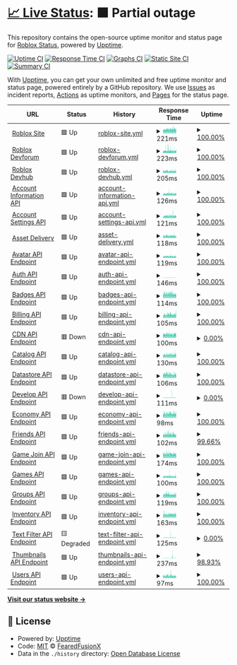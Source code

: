 # [📈 Live Status](https://fearedfusionx.github.io/Ro-Status/): <!--live status--> **🟧 Partial outage**

This repository contains the open-source uptime monitor and status page for [Roblox Status](https://fearedfusionx.github.io/Ro-Status/), powered by [Upptime](https://github.com/upptime/upptime).

[![Uptime CI](https://github.com/FearedFusionX/Ro-Status/workflows/Uptime%20CI/badge.svg)](https://github.com/FearedFusionX/Ro-Status/actions?query=workflow%3A%22Uptime+CI%22)
[![Response Time CI](https://github.com/FearedFusionX/Ro-Status/workflows/Response%20Time%20CI/badge.svg)](https://github.com/FearedFusionX/Ro-Status/actions?query=workflow%3A%22Response+Time+CI%22)
[![Graphs CI](https://github.com/FearedFusionX/Ro-Status/workflows/Graphs%20CI/badge.svg)](https://github.com/FearedFusionX/Ro-Status/actions?query=workflow%3A%22Graphs+CI%22)
[![Static Site CI](https://github.com/FearedFusionX/Ro-Status/workflows/Static%20Site%20CI/badge.svg)](https://github.com/FearedFusionX/Ro-Status/actions?query=workflow%3A%22Static+Site+CI%22)
[![Summary CI](https://github.com/FearedFusionX/Ro-Status/workflows/Summary%20CI/badge.svg)](https://github.com/FearedFusionX/Ro-Status/actions?query=workflow%3A%22Summary+CI%22)

With [Upptime](https://upptime.js.org), you can get your own unlimited and free uptime monitor and status page, powered entirely by a GitHub repository. We use [Issues](https://github.com/FearedFusionX/Ro-Status/issues) as incident reports, [Actions](https://github.com/FearedFusionX/Ro-Status/actions) as uptime monitors, and [Pages](https://rostatus.js.org) for the status page.

<!--start: status pages-->
<!-- This summary is generated by Upptime (https://github.com/upptime/upptime) -->
<!-- Do not edit this manually, your changes will be overwritten -->
<!-- prettier-ignore -->
| URL | Status | History | Response Time | Uptime |
| --- | ------ | ------- | ------------- | ------ |
| <img alt="" src="https://favicons.githubusercontent.com/www.roblox.com" height="13"> [Roblox Site](https://www.roblox.com) | 🟩 Up | [roblox-site.yml](https://github.com/FearedFusionX/Ro-Status/commits/HEAD/history/roblox-site.yml) | <details><summary><img alt="Response time graph" src="./graphs/roblox-site/response-time-week.png" height="20"> 221ms</summary><br><a href="https://FearedFusionX.github.io/Ro-Status/history/roblox-site"><img alt="Response time 221" src="https://img.shields.io/endpoint?url=https%3A%2F%2Fraw.githubusercontent.com%2FFearedFusionX%2FRo-Status%2FHEAD%2Fapi%2Froblox-site%2Fresponse-time.json"></a><br><a href="https://FearedFusionX.github.io/Ro-Status/history/roblox-site"><img alt="24-hour response time 239" src="https://img.shields.io/endpoint?url=https%3A%2F%2Fraw.githubusercontent.com%2FFearedFusionX%2FRo-Status%2FHEAD%2Fapi%2Froblox-site%2Fresponse-time-day.json"></a><br><a href="https://FearedFusionX.github.io/Ro-Status/history/roblox-site"><img alt="7-day response time 221" src="https://img.shields.io/endpoint?url=https%3A%2F%2Fraw.githubusercontent.com%2FFearedFusionX%2FRo-Status%2FHEAD%2Fapi%2Froblox-site%2Fresponse-time-week.json"></a><br><a href="https://FearedFusionX.github.io/Ro-Status/history/roblox-site"><img alt="30-day response time 221" src="https://img.shields.io/endpoint?url=https%3A%2F%2Fraw.githubusercontent.com%2FFearedFusionX%2FRo-Status%2FHEAD%2Fapi%2Froblox-site%2Fresponse-time-month.json"></a><br><a href="https://FearedFusionX.github.io/Ro-Status/history/roblox-site"><img alt="1-year response time 221" src="https://img.shields.io/endpoint?url=https%3A%2F%2Fraw.githubusercontent.com%2FFearedFusionX%2FRo-Status%2FHEAD%2Fapi%2Froblox-site%2Fresponse-time-year.json"></a></details> | <details><summary><a href="https://FearedFusionX.github.io/Ro-Status/history/roblox-site">100.00%</a></summary><a href="https://FearedFusionX.github.io/Ro-Status/history/roblox-site"><img alt="All-time uptime 100.00%" src="https://img.shields.io/endpoint?url=https%3A%2F%2Fraw.githubusercontent.com%2FFearedFusionX%2FRo-Status%2FHEAD%2Fapi%2Froblox-site%2Fuptime.json"></a><br><a href="https://FearedFusionX.github.io/Ro-Status/history/roblox-site"><img alt="24-hour uptime 100.00%" src="https://img.shields.io/endpoint?url=https%3A%2F%2Fraw.githubusercontent.com%2FFearedFusionX%2FRo-Status%2FHEAD%2Fapi%2Froblox-site%2Fuptime-day.json"></a><br><a href="https://FearedFusionX.github.io/Ro-Status/history/roblox-site"><img alt="7-day uptime 100.00%" src="https://img.shields.io/endpoint?url=https%3A%2F%2Fraw.githubusercontent.com%2FFearedFusionX%2FRo-Status%2FHEAD%2Fapi%2Froblox-site%2Fuptime-week.json"></a><br><a href="https://FearedFusionX.github.io/Ro-Status/history/roblox-site"><img alt="30-day uptime 100.00%" src="https://img.shields.io/endpoint?url=https%3A%2F%2Fraw.githubusercontent.com%2FFearedFusionX%2FRo-Status%2FHEAD%2Fapi%2Froblox-site%2Fuptime-month.json"></a><br><a href="https://FearedFusionX.github.io/Ro-Status/history/roblox-site"><img alt="1-year uptime 100.00%" src="https://img.shields.io/endpoint?url=https%3A%2F%2Fraw.githubusercontent.com%2FFearedFusionX%2FRo-Status%2FHEAD%2Fapi%2Froblox-site%2Fuptime-year.json"></a></details>
| <img alt="" src="https://favicons.githubusercontent.com/devforum.roblox.com" height="13"> [Roblox Devforum](https://devforum.roblox.com) | 🟩 Up | [roblox-devforum.yml](https://github.com/FearedFusionX/Ro-Status/commits/HEAD/history/roblox-devforum.yml) | <details><summary><img alt="Response time graph" src="./graphs/roblox-devforum/response-time-week.png" height="20"> 223ms</summary><br><a href="https://FearedFusionX.github.io/Ro-Status/history/roblox-devforum"><img alt="Response time 223" src="https://img.shields.io/endpoint?url=https%3A%2F%2Fraw.githubusercontent.com%2FFearedFusionX%2FRo-Status%2FHEAD%2Fapi%2Froblox-devforum%2Fresponse-time.json"></a><br><a href="https://FearedFusionX.github.io/Ro-Status/history/roblox-devforum"><img alt="24-hour response time 237" src="https://img.shields.io/endpoint?url=https%3A%2F%2Fraw.githubusercontent.com%2FFearedFusionX%2FRo-Status%2FHEAD%2Fapi%2Froblox-devforum%2Fresponse-time-day.json"></a><br><a href="https://FearedFusionX.github.io/Ro-Status/history/roblox-devforum"><img alt="7-day response time 223" src="https://img.shields.io/endpoint?url=https%3A%2F%2Fraw.githubusercontent.com%2FFearedFusionX%2FRo-Status%2FHEAD%2Fapi%2Froblox-devforum%2Fresponse-time-week.json"></a><br><a href="https://FearedFusionX.github.io/Ro-Status/history/roblox-devforum"><img alt="30-day response time 223" src="https://img.shields.io/endpoint?url=https%3A%2F%2Fraw.githubusercontent.com%2FFearedFusionX%2FRo-Status%2FHEAD%2Fapi%2Froblox-devforum%2Fresponse-time-month.json"></a><br><a href="https://FearedFusionX.github.io/Ro-Status/history/roblox-devforum"><img alt="1-year response time 223" src="https://img.shields.io/endpoint?url=https%3A%2F%2Fraw.githubusercontent.com%2FFearedFusionX%2FRo-Status%2FHEAD%2Fapi%2Froblox-devforum%2Fresponse-time-year.json"></a></details> | <details><summary><a href="https://FearedFusionX.github.io/Ro-Status/history/roblox-devforum">100.00%</a></summary><a href="https://FearedFusionX.github.io/Ro-Status/history/roblox-devforum"><img alt="All-time uptime 100.00%" src="https://img.shields.io/endpoint?url=https%3A%2F%2Fraw.githubusercontent.com%2FFearedFusionX%2FRo-Status%2FHEAD%2Fapi%2Froblox-devforum%2Fuptime.json"></a><br><a href="https://FearedFusionX.github.io/Ro-Status/history/roblox-devforum"><img alt="24-hour uptime 100.00%" src="https://img.shields.io/endpoint?url=https%3A%2F%2Fraw.githubusercontent.com%2FFearedFusionX%2FRo-Status%2FHEAD%2Fapi%2Froblox-devforum%2Fuptime-day.json"></a><br><a href="https://FearedFusionX.github.io/Ro-Status/history/roblox-devforum"><img alt="7-day uptime 100.00%" src="https://img.shields.io/endpoint?url=https%3A%2F%2Fraw.githubusercontent.com%2FFearedFusionX%2FRo-Status%2FHEAD%2Fapi%2Froblox-devforum%2Fuptime-week.json"></a><br><a href="https://FearedFusionX.github.io/Ro-Status/history/roblox-devforum"><img alt="30-day uptime 100.00%" src="https://img.shields.io/endpoint?url=https%3A%2F%2Fraw.githubusercontent.com%2FFearedFusionX%2FRo-Status%2FHEAD%2Fapi%2Froblox-devforum%2Fuptime-month.json"></a><br><a href="https://FearedFusionX.github.io/Ro-Status/history/roblox-devforum"><img alt="1-year uptime 100.00%" src="https://img.shields.io/endpoint?url=https%3A%2F%2Fraw.githubusercontent.com%2FFearedFusionX%2FRo-Status%2FHEAD%2Fapi%2Froblox-devforum%2Fuptime-year.json"></a></details>
| <img alt="" src="https://favicons.githubusercontent.com/developer.roblox.com" height="13"> [Roblox Devhub](https://developer.roblox.com) | 🟩 Up | [roblox-devhub.yml](https://github.com/FearedFusionX/Ro-Status/commits/HEAD/history/roblox-devhub.yml) | <details><summary><img alt="Response time graph" src="./graphs/roblox-devhub/response-time-week.png" height="20"> 205ms</summary><br><a href="https://FearedFusionX.github.io/Ro-Status/history/roblox-devhub"><img alt="Response time 205" src="https://img.shields.io/endpoint?url=https%3A%2F%2Fraw.githubusercontent.com%2FFearedFusionX%2FRo-Status%2FHEAD%2Fapi%2Froblox-devhub%2Fresponse-time.json"></a><br><a href="https://FearedFusionX.github.io/Ro-Status/history/roblox-devhub"><img alt="24-hour response time 220" src="https://img.shields.io/endpoint?url=https%3A%2F%2Fraw.githubusercontent.com%2FFearedFusionX%2FRo-Status%2FHEAD%2Fapi%2Froblox-devhub%2Fresponse-time-day.json"></a><br><a href="https://FearedFusionX.github.io/Ro-Status/history/roblox-devhub"><img alt="7-day response time 205" src="https://img.shields.io/endpoint?url=https%3A%2F%2Fraw.githubusercontent.com%2FFearedFusionX%2FRo-Status%2FHEAD%2Fapi%2Froblox-devhub%2Fresponse-time-week.json"></a><br><a href="https://FearedFusionX.github.io/Ro-Status/history/roblox-devhub"><img alt="30-day response time 205" src="https://img.shields.io/endpoint?url=https%3A%2F%2Fraw.githubusercontent.com%2FFearedFusionX%2FRo-Status%2FHEAD%2Fapi%2Froblox-devhub%2Fresponse-time-month.json"></a><br><a href="https://FearedFusionX.github.io/Ro-Status/history/roblox-devhub"><img alt="1-year response time 205" src="https://img.shields.io/endpoint?url=https%3A%2F%2Fraw.githubusercontent.com%2FFearedFusionX%2FRo-Status%2FHEAD%2Fapi%2Froblox-devhub%2Fresponse-time-year.json"></a></details> | <details><summary><a href="https://FearedFusionX.github.io/Ro-Status/history/roblox-devhub">100.00%</a></summary><a href="https://FearedFusionX.github.io/Ro-Status/history/roblox-devhub"><img alt="All-time uptime 100.00%" src="https://img.shields.io/endpoint?url=https%3A%2F%2Fraw.githubusercontent.com%2FFearedFusionX%2FRo-Status%2FHEAD%2Fapi%2Froblox-devhub%2Fuptime.json"></a><br><a href="https://FearedFusionX.github.io/Ro-Status/history/roblox-devhub"><img alt="24-hour uptime 100.00%" src="https://img.shields.io/endpoint?url=https%3A%2F%2Fraw.githubusercontent.com%2FFearedFusionX%2FRo-Status%2FHEAD%2Fapi%2Froblox-devhub%2Fuptime-day.json"></a><br><a href="https://FearedFusionX.github.io/Ro-Status/history/roblox-devhub"><img alt="7-day uptime 100.00%" src="https://img.shields.io/endpoint?url=https%3A%2F%2Fraw.githubusercontent.com%2FFearedFusionX%2FRo-Status%2FHEAD%2Fapi%2Froblox-devhub%2Fuptime-week.json"></a><br><a href="https://FearedFusionX.github.io/Ro-Status/history/roblox-devhub"><img alt="30-day uptime 100.00%" src="https://img.shields.io/endpoint?url=https%3A%2F%2Fraw.githubusercontent.com%2FFearedFusionX%2FRo-Status%2FHEAD%2Fapi%2Froblox-devhub%2Fuptime-month.json"></a><br><a href="https://FearedFusionX.github.io/Ro-Status/history/roblox-devhub"><img alt="1-year uptime 100.00%" src="https://img.shields.io/endpoint?url=https%3A%2F%2Fraw.githubusercontent.com%2FFearedFusionX%2FRo-Status%2FHEAD%2Fapi%2Froblox-devhub%2Fuptime-year.json"></a></details>
| <img alt="" src="https://favicons.githubusercontent.com/accountinformation.roblox.com" height="13"> [Account Information API](https://accountinformation.roblox.com) | 🟩 Up | [account-information-api.yml](https://github.com/FearedFusionX/Ro-Status/commits/HEAD/history/account-information-api.yml) | <details><summary><img alt="Response time graph" src="./graphs/account-information-api/response-time-week.png" height="20"> 126ms</summary><br><a href="https://FearedFusionX.github.io/Ro-Status/history/account-information-api"><img alt="Response time 126" src="https://img.shields.io/endpoint?url=https%3A%2F%2Fraw.githubusercontent.com%2FFearedFusionX%2FRo-Status%2FHEAD%2Fapi%2Faccount-information-api%2Fresponse-time.json"></a><br><a href="https://FearedFusionX.github.io/Ro-Status/history/account-information-api"><img alt="24-hour response time 140" src="https://img.shields.io/endpoint?url=https%3A%2F%2Fraw.githubusercontent.com%2FFearedFusionX%2FRo-Status%2FHEAD%2Fapi%2Faccount-information-api%2Fresponse-time-day.json"></a><br><a href="https://FearedFusionX.github.io/Ro-Status/history/account-information-api"><img alt="7-day response time 126" src="https://img.shields.io/endpoint?url=https%3A%2F%2Fraw.githubusercontent.com%2FFearedFusionX%2FRo-Status%2FHEAD%2Fapi%2Faccount-information-api%2Fresponse-time-week.json"></a><br><a href="https://FearedFusionX.github.io/Ro-Status/history/account-information-api"><img alt="30-day response time 126" src="https://img.shields.io/endpoint?url=https%3A%2F%2Fraw.githubusercontent.com%2FFearedFusionX%2FRo-Status%2FHEAD%2Fapi%2Faccount-information-api%2Fresponse-time-month.json"></a><br><a href="https://FearedFusionX.github.io/Ro-Status/history/account-information-api"><img alt="1-year response time 126" src="https://img.shields.io/endpoint?url=https%3A%2F%2Fraw.githubusercontent.com%2FFearedFusionX%2FRo-Status%2FHEAD%2Fapi%2Faccount-information-api%2Fresponse-time-year.json"></a></details> | <details><summary><a href="https://FearedFusionX.github.io/Ro-Status/history/account-information-api">100.00%</a></summary><a href="https://FearedFusionX.github.io/Ro-Status/history/account-information-api"><img alt="All-time uptime 100.00%" src="https://img.shields.io/endpoint?url=https%3A%2F%2Fraw.githubusercontent.com%2FFearedFusionX%2FRo-Status%2FHEAD%2Fapi%2Faccount-information-api%2Fuptime.json"></a><br><a href="https://FearedFusionX.github.io/Ro-Status/history/account-information-api"><img alt="24-hour uptime 100.00%" src="https://img.shields.io/endpoint?url=https%3A%2F%2Fraw.githubusercontent.com%2FFearedFusionX%2FRo-Status%2FHEAD%2Fapi%2Faccount-information-api%2Fuptime-day.json"></a><br><a href="https://FearedFusionX.github.io/Ro-Status/history/account-information-api"><img alt="7-day uptime 100.00%" src="https://img.shields.io/endpoint?url=https%3A%2F%2Fraw.githubusercontent.com%2FFearedFusionX%2FRo-Status%2FHEAD%2Fapi%2Faccount-information-api%2Fuptime-week.json"></a><br><a href="https://FearedFusionX.github.io/Ro-Status/history/account-information-api"><img alt="30-day uptime 100.00%" src="https://img.shields.io/endpoint?url=https%3A%2F%2Fraw.githubusercontent.com%2FFearedFusionX%2FRo-Status%2FHEAD%2Fapi%2Faccount-information-api%2Fuptime-month.json"></a><br><a href="https://FearedFusionX.github.io/Ro-Status/history/account-information-api"><img alt="1-year uptime 100.00%" src="https://img.shields.io/endpoint?url=https%3A%2F%2Fraw.githubusercontent.com%2FFearedFusionX%2FRo-Status%2FHEAD%2Fapi%2Faccount-information-api%2Fuptime-year.json"></a></details>
| <img alt="" src="https://favicons.githubusercontent.com/accountsettings.roblox.com" height="13"> [Account Settings API](https://accountsettings.roblox.com) | 🟩 Up | [account-settings-api.yml](https://github.com/FearedFusionX/Ro-Status/commits/HEAD/history/account-settings-api.yml) | <details><summary><img alt="Response time graph" src="./graphs/account-settings-api/response-time-week.png" height="20"> 121ms</summary><br><a href="https://FearedFusionX.github.io/Ro-Status/history/account-settings-api"><img alt="Response time 121" src="https://img.shields.io/endpoint?url=https%3A%2F%2Fraw.githubusercontent.com%2FFearedFusionX%2FRo-Status%2FHEAD%2Fapi%2Faccount-settings-api%2Fresponse-time.json"></a><br><a href="https://FearedFusionX.github.io/Ro-Status/history/account-settings-api"><img alt="24-hour response time 115" src="https://img.shields.io/endpoint?url=https%3A%2F%2Fraw.githubusercontent.com%2FFearedFusionX%2FRo-Status%2FHEAD%2Fapi%2Faccount-settings-api%2Fresponse-time-day.json"></a><br><a href="https://FearedFusionX.github.io/Ro-Status/history/account-settings-api"><img alt="7-day response time 121" src="https://img.shields.io/endpoint?url=https%3A%2F%2Fraw.githubusercontent.com%2FFearedFusionX%2FRo-Status%2FHEAD%2Fapi%2Faccount-settings-api%2Fresponse-time-week.json"></a><br><a href="https://FearedFusionX.github.io/Ro-Status/history/account-settings-api"><img alt="30-day response time 121" src="https://img.shields.io/endpoint?url=https%3A%2F%2Fraw.githubusercontent.com%2FFearedFusionX%2FRo-Status%2FHEAD%2Fapi%2Faccount-settings-api%2Fresponse-time-month.json"></a><br><a href="https://FearedFusionX.github.io/Ro-Status/history/account-settings-api"><img alt="1-year response time 121" src="https://img.shields.io/endpoint?url=https%3A%2F%2Fraw.githubusercontent.com%2FFearedFusionX%2FRo-Status%2FHEAD%2Fapi%2Faccount-settings-api%2Fresponse-time-year.json"></a></details> | <details><summary><a href="https://FearedFusionX.github.io/Ro-Status/history/account-settings-api">100.00%</a></summary><a href="https://FearedFusionX.github.io/Ro-Status/history/account-settings-api"><img alt="All-time uptime 100.00%" src="https://img.shields.io/endpoint?url=https%3A%2F%2Fraw.githubusercontent.com%2FFearedFusionX%2FRo-Status%2FHEAD%2Fapi%2Faccount-settings-api%2Fuptime.json"></a><br><a href="https://FearedFusionX.github.io/Ro-Status/history/account-settings-api"><img alt="24-hour uptime 100.00%" src="https://img.shields.io/endpoint?url=https%3A%2F%2Fraw.githubusercontent.com%2FFearedFusionX%2FRo-Status%2FHEAD%2Fapi%2Faccount-settings-api%2Fuptime-day.json"></a><br><a href="https://FearedFusionX.github.io/Ro-Status/history/account-settings-api"><img alt="7-day uptime 100.00%" src="https://img.shields.io/endpoint?url=https%3A%2F%2Fraw.githubusercontent.com%2FFearedFusionX%2FRo-Status%2FHEAD%2Fapi%2Faccount-settings-api%2Fuptime-week.json"></a><br><a href="https://FearedFusionX.github.io/Ro-Status/history/account-settings-api"><img alt="30-day uptime 100.00%" src="https://img.shields.io/endpoint?url=https%3A%2F%2Fraw.githubusercontent.com%2FFearedFusionX%2FRo-Status%2FHEAD%2Fapi%2Faccount-settings-api%2Fuptime-month.json"></a><br><a href="https://FearedFusionX.github.io/Ro-Status/history/account-settings-api"><img alt="1-year uptime 100.00%" src="https://img.shields.io/endpoint?url=https%3A%2F%2Fraw.githubusercontent.com%2FFearedFusionX%2FRo-Status%2FHEAD%2Fapi%2Faccount-settings-api%2Fuptime-year.json"></a></details>
| <img alt="" src="https://favicons.githubusercontent.com/assetdelivery.roblox.com" height="13"> [Asset Delivery](https://assetdelivery.roblox.com) | 🟩 Up | [asset-delivery.yml](https://github.com/FearedFusionX/Ro-Status/commits/HEAD/history/asset-delivery.yml) | <details><summary><img alt="Response time graph" src="./graphs/asset-delivery/response-time-week.png" height="20"> 118ms</summary><br><a href="https://FearedFusionX.github.io/Ro-Status/history/asset-delivery"><img alt="Response time 118" src="https://img.shields.io/endpoint?url=https%3A%2F%2Fraw.githubusercontent.com%2FFearedFusionX%2FRo-Status%2FHEAD%2Fapi%2Fasset-delivery%2Fresponse-time.json"></a><br><a href="https://FearedFusionX.github.io/Ro-Status/history/asset-delivery"><img alt="24-hour response time 119" src="https://img.shields.io/endpoint?url=https%3A%2F%2Fraw.githubusercontent.com%2FFearedFusionX%2FRo-Status%2FHEAD%2Fapi%2Fasset-delivery%2Fresponse-time-day.json"></a><br><a href="https://FearedFusionX.github.io/Ro-Status/history/asset-delivery"><img alt="7-day response time 118" src="https://img.shields.io/endpoint?url=https%3A%2F%2Fraw.githubusercontent.com%2FFearedFusionX%2FRo-Status%2FHEAD%2Fapi%2Fasset-delivery%2Fresponse-time-week.json"></a><br><a href="https://FearedFusionX.github.io/Ro-Status/history/asset-delivery"><img alt="30-day response time 118" src="https://img.shields.io/endpoint?url=https%3A%2F%2Fraw.githubusercontent.com%2FFearedFusionX%2FRo-Status%2FHEAD%2Fapi%2Fasset-delivery%2Fresponse-time-month.json"></a><br><a href="https://FearedFusionX.github.io/Ro-Status/history/asset-delivery"><img alt="1-year response time 118" src="https://img.shields.io/endpoint?url=https%3A%2F%2Fraw.githubusercontent.com%2FFearedFusionX%2FRo-Status%2FHEAD%2Fapi%2Fasset-delivery%2Fresponse-time-year.json"></a></details> | <details><summary><a href="https://FearedFusionX.github.io/Ro-Status/history/asset-delivery">100.00%</a></summary><a href="https://FearedFusionX.github.io/Ro-Status/history/asset-delivery"><img alt="All-time uptime 100.00%" src="https://img.shields.io/endpoint?url=https%3A%2F%2Fraw.githubusercontent.com%2FFearedFusionX%2FRo-Status%2FHEAD%2Fapi%2Fasset-delivery%2Fuptime.json"></a><br><a href="https://FearedFusionX.github.io/Ro-Status/history/asset-delivery"><img alt="24-hour uptime 100.00%" src="https://img.shields.io/endpoint?url=https%3A%2F%2Fraw.githubusercontent.com%2FFearedFusionX%2FRo-Status%2FHEAD%2Fapi%2Fasset-delivery%2Fuptime-day.json"></a><br><a href="https://FearedFusionX.github.io/Ro-Status/history/asset-delivery"><img alt="7-day uptime 100.00%" src="https://img.shields.io/endpoint?url=https%3A%2F%2Fraw.githubusercontent.com%2FFearedFusionX%2FRo-Status%2FHEAD%2Fapi%2Fasset-delivery%2Fuptime-week.json"></a><br><a href="https://FearedFusionX.github.io/Ro-Status/history/asset-delivery"><img alt="30-day uptime 100.00%" src="https://img.shields.io/endpoint?url=https%3A%2F%2Fraw.githubusercontent.com%2FFearedFusionX%2FRo-Status%2FHEAD%2Fapi%2Fasset-delivery%2Fuptime-month.json"></a><br><a href="https://FearedFusionX.github.io/Ro-Status/history/asset-delivery"><img alt="1-year uptime 100.00%" src="https://img.shields.io/endpoint?url=https%3A%2F%2Fraw.githubusercontent.com%2FFearedFusionX%2FRo-Status%2FHEAD%2Fapi%2Fasset-delivery%2Fuptime-year.json"></a></details>
| <img alt="" src="https://favicons.githubusercontent.com/avatar.roblox.com" height="13"> [Avatar API Endpoint](https://avatar.roblox.com/v1/avatar-rules) | 🟩 Up | [avatar-api-endpoint.yml](https://github.com/FearedFusionX/Ro-Status/commits/HEAD/history/avatar-api-endpoint.yml) | <details><summary><img alt="Response time graph" src="./graphs/avatar-api-endpoint/response-time-week.png" height="20"> 119ms</summary><br><a href="https://FearedFusionX.github.io/Ro-Status/history/avatar-api-endpoint"><img alt="Response time 119" src="https://img.shields.io/endpoint?url=https%3A%2F%2Fraw.githubusercontent.com%2FFearedFusionX%2FRo-Status%2FHEAD%2Fapi%2Favatar-api-endpoint%2Fresponse-time.json"></a><br><a href="https://FearedFusionX.github.io/Ro-Status/history/avatar-api-endpoint"><img alt="24-hour response time 113" src="https://img.shields.io/endpoint?url=https%3A%2F%2Fraw.githubusercontent.com%2FFearedFusionX%2FRo-Status%2FHEAD%2Fapi%2Favatar-api-endpoint%2Fresponse-time-day.json"></a><br><a href="https://FearedFusionX.github.io/Ro-Status/history/avatar-api-endpoint"><img alt="7-day response time 119" src="https://img.shields.io/endpoint?url=https%3A%2F%2Fraw.githubusercontent.com%2FFearedFusionX%2FRo-Status%2FHEAD%2Fapi%2Favatar-api-endpoint%2Fresponse-time-week.json"></a><br><a href="https://FearedFusionX.github.io/Ro-Status/history/avatar-api-endpoint"><img alt="30-day response time 119" src="https://img.shields.io/endpoint?url=https%3A%2F%2Fraw.githubusercontent.com%2FFearedFusionX%2FRo-Status%2FHEAD%2Fapi%2Favatar-api-endpoint%2Fresponse-time-month.json"></a><br><a href="https://FearedFusionX.github.io/Ro-Status/history/avatar-api-endpoint"><img alt="1-year response time 119" src="https://img.shields.io/endpoint?url=https%3A%2F%2Fraw.githubusercontent.com%2FFearedFusionX%2FRo-Status%2FHEAD%2Fapi%2Favatar-api-endpoint%2Fresponse-time-year.json"></a></details> | <details><summary><a href="https://FearedFusionX.github.io/Ro-Status/history/avatar-api-endpoint">100.00%</a></summary><a href="https://FearedFusionX.github.io/Ro-Status/history/avatar-api-endpoint"><img alt="All-time uptime 100.00%" src="https://img.shields.io/endpoint?url=https%3A%2F%2Fraw.githubusercontent.com%2FFearedFusionX%2FRo-Status%2FHEAD%2Fapi%2Favatar-api-endpoint%2Fuptime.json"></a><br><a href="https://FearedFusionX.github.io/Ro-Status/history/avatar-api-endpoint"><img alt="24-hour uptime 100.00%" src="https://img.shields.io/endpoint?url=https%3A%2F%2Fraw.githubusercontent.com%2FFearedFusionX%2FRo-Status%2FHEAD%2Fapi%2Favatar-api-endpoint%2Fuptime-day.json"></a><br><a href="https://FearedFusionX.github.io/Ro-Status/history/avatar-api-endpoint"><img alt="7-day uptime 100.00%" src="https://img.shields.io/endpoint?url=https%3A%2F%2Fraw.githubusercontent.com%2FFearedFusionX%2FRo-Status%2FHEAD%2Fapi%2Favatar-api-endpoint%2Fuptime-week.json"></a><br><a href="https://FearedFusionX.github.io/Ro-Status/history/avatar-api-endpoint"><img alt="30-day uptime 100.00%" src="https://img.shields.io/endpoint?url=https%3A%2F%2Fraw.githubusercontent.com%2FFearedFusionX%2FRo-Status%2FHEAD%2Fapi%2Favatar-api-endpoint%2Fuptime-month.json"></a><br><a href="https://FearedFusionX.github.io/Ro-Status/history/avatar-api-endpoint"><img alt="1-year uptime 100.00%" src="https://img.shields.io/endpoint?url=https%3A%2F%2Fraw.githubusercontent.com%2FFearedFusionX%2FRo-Status%2FHEAD%2Fapi%2Favatar-api-endpoint%2Fuptime-year.json"></a></details>
| <img alt="" src="https://favicons.githubusercontent.com/auth.roblox.com" height="13"> [Auth API Endpoint](https://auth.roblox.com) | 🟩 Up | [auth-api-endpoint.yml](https://github.com/FearedFusionX/Ro-Status/commits/HEAD/history/auth-api-endpoint.yml) | <details><summary><img alt="Response time graph" src="./graphs/auth-api-endpoint/response-time-week.png" height="20"> 146ms</summary><br><a href="https://FearedFusionX.github.io/Ro-Status/history/auth-api-endpoint"><img alt="Response time 146" src="https://img.shields.io/endpoint?url=https%3A%2F%2Fraw.githubusercontent.com%2FFearedFusionX%2FRo-Status%2FHEAD%2Fapi%2Fauth-api-endpoint%2Fresponse-time.json"></a><br><a href="https://FearedFusionX.github.io/Ro-Status/history/auth-api-endpoint"><img alt="24-hour response time 105" src="https://img.shields.io/endpoint?url=https%3A%2F%2Fraw.githubusercontent.com%2FFearedFusionX%2FRo-Status%2FHEAD%2Fapi%2Fauth-api-endpoint%2Fresponse-time-day.json"></a><br><a href="https://FearedFusionX.github.io/Ro-Status/history/auth-api-endpoint"><img alt="7-day response time 146" src="https://img.shields.io/endpoint?url=https%3A%2F%2Fraw.githubusercontent.com%2FFearedFusionX%2FRo-Status%2FHEAD%2Fapi%2Fauth-api-endpoint%2Fresponse-time-week.json"></a><br><a href="https://FearedFusionX.github.io/Ro-Status/history/auth-api-endpoint"><img alt="30-day response time 146" src="https://img.shields.io/endpoint?url=https%3A%2F%2Fraw.githubusercontent.com%2FFearedFusionX%2FRo-Status%2FHEAD%2Fapi%2Fauth-api-endpoint%2Fresponse-time-month.json"></a><br><a href="https://FearedFusionX.github.io/Ro-Status/history/auth-api-endpoint"><img alt="1-year response time 146" src="https://img.shields.io/endpoint?url=https%3A%2F%2Fraw.githubusercontent.com%2FFearedFusionX%2FRo-Status%2FHEAD%2Fapi%2Fauth-api-endpoint%2Fresponse-time-year.json"></a></details> | <details><summary><a href="https://FearedFusionX.github.io/Ro-Status/history/auth-api-endpoint">100.00%</a></summary><a href="https://FearedFusionX.github.io/Ro-Status/history/auth-api-endpoint"><img alt="All-time uptime 100.00%" src="https://img.shields.io/endpoint?url=https%3A%2F%2Fraw.githubusercontent.com%2FFearedFusionX%2FRo-Status%2FHEAD%2Fapi%2Fauth-api-endpoint%2Fuptime.json"></a><br><a href="https://FearedFusionX.github.io/Ro-Status/history/auth-api-endpoint"><img alt="24-hour uptime 100.00%" src="https://img.shields.io/endpoint?url=https%3A%2F%2Fraw.githubusercontent.com%2FFearedFusionX%2FRo-Status%2FHEAD%2Fapi%2Fauth-api-endpoint%2Fuptime-day.json"></a><br><a href="https://FearedFusionX.github.io/Ro-Status/history/auth-api-endpoint"><img alt="7-day uptime 100.00%" src="https://img.shields.io/endpoint?url=https%3A%2F%2Fraw.githubusercontent.com%2FFearedFusionX%2FRo-Status%2FHEAD%2Fapi%2Fauth-api-endpoint%2Fuptime-week.json"></a><br><a href="https://FearedFusionX.github.io/Ro-Status/history/auth-api-endpoint"><img alt="30-day uptime 100.00%" src="https://img.shields.io/endpoint?url=https%3A%2F%2Fraw.githubusercontent.com%2FFearedFusionX%2FRo-Status%2FHEAD%2Fapi%2Fauth-api-endpoint%2Fuptime-month.json"></a><br><a href="https://FearedFusionX.github.io/Ro-Status/history/auth-api-endpoint"><img alt="1-year uptime 100.00%" src="https://img.shields.io/endpoint?url=https%3A%2F%2Fraw.githubusercontent.com%2FFearedFusionX%2FRo-Status%2FHEAD%2Fapi%2Fauth-api-endpoint%2Fuptime-year.json"></a></details>
| <img alt="" src="https://favicons.githubusercontent.com/badges.roblox.com" height="13"> [Badges API Endpoint](https://badges.roblox.com/v1/badges/2124548403) | 🟩 Up | [badges-api-endpoint.yml](https://github.com/FearedFusionX/Ro-Status/commits/HEAD/history/badges-api-endpoint.yml) | <details><summary><img alt="Response time graph" src="./graphs/badges-api-endpoint/response-time-week.png" height="20"> 114ms</summary><br><a href="https://FearedFusionX.github.io/Ro-Status/history/badges-api-endpoint"><img alt="Response time 114" src="https://img.shields.io/endpoint?url=https%3A%2F%2Fraw.githubusercontent.com%2FFearedFusionX%2FRo-Status%2FHEAD%2Fapi%2Fbadges-api-endpoint%2Fresponse-time.json"></a><br><a href="https://FearedFusionX.github.io/Ro-Status/history/badges-api-endpoint"><img alt="24-hour response time 111" src="https://img.shields.io/endpoint?url=https%3A%2F%2Fraw.githubusercontent.com%2FFearedFusionX%2FRo-Status%2FHEAD%2Fapi%2Fbadges-api-endpoint%2Fresponse-time-day.json"></a><br><a href="https://FearedFusionX.github.io/Ro-Status/history/badges-api-endpoint"><img alt="7-day response time 114" src="https://img.shields.io/endpoint?url=https%3A%2F%2Fraw.githubusercontent.com%2FFearedFusionX%2FRo-Status%2FHEAD%2Fapi%2Fbadges-api-endpoint%2Fresponse-time-week.json"></a><br><a href="https://FearedFusionX.github.io/Ro-Status/history/badges-api-endpoint"><img alt="30-day response time 114" src="https://img.shields.io/endpoint?url=https%3A%2F%2Fraw.githubusercontent.com%2FFearedFusionX%2FRo-Status%2FHEAD%2Fapi%2Fbadges-api-endpoint%2Fresponse-time-month.json"></a><br><a href="https://FearedFusionX.github.io/Ro-Status/history/badges-api-endpoint"><img alt="1-year response time 114" src="https://img.shields.io/endpoint?url=https%3A%2F%2Fraw.githubusercontent.com%2FFearedFusionX%2FRo-Status%2FHEAD%2Fapi%2Fbadges-api-endpoint%2Fresponse-time-year.json"></a></details> | <details><summary><a href="https://FearedFusionX.github.io/Ro-Status/history/badges-api-endpoint">100.00%</a></summary><a href="https://FearedFusionX.github.io/Ro-Status/history/badges-api-endpoint"><img alt="All-time uptime 100.00%" src="https://img.shields.io/endpoint?url=https%3A%2F%2Fraw.githubusercontent.com%2FFearedFusionX%2FRo-Status%2FHEAD%2Fapi%2Fbadges-api-endpoint%2Fuptime.json"></a><br><a href="https://FearedFusionX.github.io/Ro-Status/history/badges-api-endpoint"><img alt="24-hour uptime 100.00%" src="https://img.shields.io/endpoint?url=https%3A%2F%2Fraw.githubusercontent.com%2FFearedFusionX%2FRo-Status%2FHEAD%2Fapi%2Fbadges-api-endpoint%2Fuptime-day.json"></a><br><a href="https://FearedFusionX.github.io/Ro-Status/history/badges-api-endpoint"><img alt="7-day uptime 100.00%" src="https://img.shields.io/endpoint?url=https%3A%2F%2Fraw.githubusercontent.com%2FFearedFusionX%2FRo-Status%2FHEAD%2Fapi%2Fbadges-api-endpoint%2Fuptime-week.json"></a><br><a href="https://FearedFusionX.github.io/Ro-Status/history/badges-api-endpoint"><img alt="30-day uptime 100.00%" src="https://img.shields.io/endpoint?url=https%3A%2F%2Fraw.githubusercontent.com%2FFearedFusionX%2FRo-Status%2FHEAD%2Fapi%2Fbadges-api-endpoint%2Fuptime-month.json"></a><br><a href="https://FearedFusionX.github.io/Ro-Status/history/badges-api-endpoint"><img alt="1-year uptime 100.00%" src="https://img.shields.io/endpoint?url=https%3A%2F%2Fraw.githubusercontent.com%2FFearedFusionX%2FRo-Status%2FHEAD%2Fapi%2Fbadges-api-endpoint%2Fuptime-year.json"></a></details>
| <img alt="" src="https://favicons.githubusercontent.com/billing.roblox.com" height="13"> [Billing API Endpoint](https://billing.roblox.com) | 🟩 Up | [billing-api-endpoint.yml](https://github.com/FearedFusionX/Ro-Status/commits/HEAD/history/billing-api-endpoint.yml) | <details><summary><img alt="Response time graph" src="./graphs/billing-api-endpoint/response-time-week.png" height="20"> 105ms</summary><br><a href="https://FearedFusionX.github.io/Ro-Status/history/billing-api-endpoint"><img alt="Response time 105" src="https://img.shields.io/endpoint?url=https%3A%2F%2Fraw.githubusercontent.com%2FFearedFusionX%2FRo-Status%2FHEAD%2Fapi%2Fbilling-api-endpoint%2Fresponse-time.json"></a><br><a href="https://FearedFusionX.github.io/Ro-Status/history/billing-api-endpoint"><img alt="24-hour response time 108" src="https://img.shields.io/endpoint?url=https%3A%2F%2Fraw.githubusercontent.com%2FFearedFusionX%2FRo-Status%2FHEAD%2Fapi%2Fbilling-api-endpoint%2Fresponse-time-day.json"></a><br><a href="https://FearedFusionX.github.io/Ro-Status/history/billing-api-endpoint"><img alt="7-day response time 105" src="https://img.shields.io/endpoint?url=https%3A%2F%2Fraw.githubusercontent.com%2FFearedFusionX%2FRo-Status%2FHEAD%2Fapi%2Fbilling-api-endpoint%2Fresponse-time-week.json"></a><br><a href="https://FearedFusionX.github.io/Ro-Status/history/billing-api-endpoint"><img alt="30-day response time 105" src="https://img.shields.io/endpoint?url=https%3A%2F%2Fraw.githubusercontent.com%2FFearedFusionX%2FRo-Status%2FHEAD%2Fapi%2Fbilling-api-endpoint%2Fresponse-time-month.json"></a><br><a href="https://FearedFusionX.github.io/Ro-Status/history/billing-api-endpoint"><img alt="1-year response time 105" src="https://img.shields.io/endpoint?url=https%3A%2F%2Fraw.githubusercontent.com%2FFearedFusionX%2FRo-Status%2FHEAD%2Fapi%2Fbilling-api-endpoint%2Fresponse-time-year.json"></a></details> | <details><summary><a href="https://FearedFusionX.github.io/Ro-Status/history/billing-api-endpoint">100.00%</a></summary><a href="https://FearedFusionX.github.io/Ro-Status/history/billing-api-endpoint"><img alt="All-time uptime 100.00%" src="https://img.shields.io/endpoint?url=https%3A%2F%2Fraw.githubusercontent.com%2FFearedFusionX%2FRo-Status%2FHEAD%2Fapi%2Fbilling-api-endpoint%2Fuptime.json"></a><br><a href="https://FearedFusionX.github.io/Ro-Status/history/billing-api-endpoint"><img alt="24-hour uptime 100.00%" src="https://img.shields.io/endpoint?url=https%3A%2F%2Fraw.githubusercontent.com%2FFearedFusionX%2FRo-Status%2FHEAD%2Fapi%2Fbilling-api-endpoint%2Fuptime-day.json"></a><br><a href="https://FearedFusionX.github.io/Ro-Status/history/billing-api-endpoint"><img alt="7-day uptime 100.00%" src="https://img.shields.io/endpoint?url=https%3A%2F%2Fraw.githubusercontent.com%2FFearedFusionX%2FRo-Status%2FHEAD%2Fapi%2Fbilling-api-endpoint%2Fuptime-week.json"></a><br><a href="https://FearedFusionX.github.io/Ro-Status/history/billing-api-endpoint"><img alt="30-day uptime 100.00%" src="https://img.shields.io/endpoint?url=https%3A%2F%2Fraw.githubusercontent.com%2FFearedFusionX%2FRo-Status%2FHEAD%2Fapi%2Fbilling-api-endpoint%2Fuptime-month.json"></a><br><a href="https://FearedFusionX.github.io/Ro-Status/history/billing-api-endpoint"><img alt="1-year uptime 100.00%" src="https://img.shields.io/endpoint?url=https%3A%2F%2Fraw.githubusercontent.com%2FFearedFusionX%2FRo-Status%2FHEAD%2Fapi%2Fbilling-api-endpoint%2Fuptime-year.json"></a></details>
| <img alt="" src="https://favicons.githubusercontent.com/cdnproviders.roblox.com" height="13"> [CDN API Endpoint](http://cdnproviders.roblox.com/) | 🟥 Down | [cdn-api-endpoint.yml](https://github.com/FearedFusionX/Ro-Status/commits/HEAD/history/cdn-api-endpoint.yml) | <details><summary><img alt="Response time graph" src="./graphs/cdn-api-endpoint/response-time-week.png" height="20"> 100ms</summary><br><a href="https://FearedFusionX.github.io/Ro-Status/history/cdn-api-endpoint"><img alt="Response time 100" src="https://img.shields.io/endpoint?url=https%3A%2F%2Fraw.githubusercontent.com%2FFearedFusionX%2FRo-Status%2FHEAD%2Fapi%2Fcdn-api-endpoint%2Fresponse-time.json"></a><br><a href="https://FearedFusionX.github.io/Ro-Status/history/cdn-api-endpoint"><img alt="24-hour response time 101" src="https://img.shields.io/endpoint?url=https%3A%2F%2Fraw.githubusercontent.com%2FFearedFusionX%2FRo-Status%2FHEAD%2Fapi%2Fcdn-api-endpoint%2Fresponse-time-day.json"></a><br><a href="https://FearedFusionX.github.io/Ro-Status/history/cdn-api-endpoint"><img alt="7-day response time 100" src="https://img.shields.io/endpoint?url=https%3A%2F%2Fraw.githubusercontent.com%2FFearedFusionX%2FRo-Status%2FHEAD%2Fapi%2Fcdn-api-endpoint%2Fresponse-time-week.json"></a><br><a href="https://FearedFusionX.github.io/Ro-Status/history/cdn-api-endpoint"><img alt="30-day response time 100" src="https://img.shields.io/endpoint?url=https%3A%2F%2Fraw.githubusercontent.com%2FFearedFusionX%2FRo-Status%2FHEAD%2Fapi%2Fcdn-api-endpoint%2Fresponse-time-month.json"></a><br><a href="https://FearedFusionX.github.io/Ro-Status/history/cdn-api-endpoint"><img alt="1-year response time 100" src="https://img.shields.io/endpoint?url=https%3A%2F%2Fraw.githubusercontent.com%2FFearedFusionX%2FRo-Status%2FHEAD%2Fapi%2Fcdn-api-endpoint%2Fresponse-time-year.json"></a></details> | <details><summary><a href="https://FearedFusionX.github.io/Ro-Status/history/cdn-api-endpoint">0.00%</a></summary><a href="https://FearedFusionX.github.io/Ro-Status/history/cdn-api-endpoint"><img alt="All-time uptime 0.00%" src="https://img.shields.io/endpoint?url=https%3A%2F%2Fraw.githubusercontent.com%2FFearedFusionX%2FRo-Status%2FHEAD%2Fapi%2Fcdn-api-endpoint%2Fuptime.json"></a><br><a href="https://FearedFusionX.github.io/Ro-Status/history/cdn-api-endpoint"><img alt="24-hour uptime 0.00%" src="https://img.shields.io/endpoint?url=https%3A%2F%2Fraw.githubusercontent.com%2FFearedFusionX%2FRo-Status%2FHEAD%2Fapi%2Fcdn-api-endpoint%2Fuptime-day.json"></a><br><a href="https://FearedFusionX.github.io/Ro-Status/history/cdn-api-endpoint"><img alt="7-day uptime 0.00%" src="https://img.shields.io/endpoint?url=https%3A%2F%2Fraw.githubusercontent.com%2FFearedFusionX%2FRo-Status%2FHEAD%2Fapi%2Fcdn-api-endpoint%2Fuptime-week.json"></a><br><a href="https://FearedFusionX.github.io/Ro-Status/history/cdn-api-endpoint"><img alt="30-day uptime 0.00%" src="https://img.shields.io/endpoint?url=https%3A%2F%2Fraw.githubusercontent.com%2FFearedFusionX%2FRo-Status%2FHEAD%2Fapi%2Fcdn-api-endpoint%2Fuptime-month.json"></a><br><a href="https://FearedFusionX.github.io/Ro-Status/history/cdn-api-endpoint"><img alt="1-year uptime 0.00%" src="https://img.shields.io/endpoint?url=https%3A%2F%2Fraw.githubusercontent.com%2FFearedFusionX%2FRo-Status%2FHEAD%2Fapi%2Fcdn-api-endpoint%2Fuptime-year.json"></a></details>
| <img alt="" src="https://favicons.githubusercontent.com/catalog.roblox.com" height="13"> [Catalog API Endpoint](https://catalog.roblox.com/v1/bundles/details?bundleIds=192) | 🟩 Up | [catalog-api-endpoint.yml](https://github.com/FearedFusionX/Ro-Status/commits/HEAD/history/catalog-api-endpoint.yml) | <details><summary><img alt="Response time graph" src="./graphs/catalog-api-endpoint/response-time-week.png" height="20"> 130ms</summary><br><a href="https://FearedFusionX.github.io/Ro-Status/history/catalog-api-endpoint"><img alt="Response time 130" src="https://img.shields.io/endpoint?url=https%3A%2F%2Fraw.githubusercontent.com%2FFearedFusionX%2FRo-Status%2FHEAD%2Fapi%2Fcatalog-api-endpoint%2Fresponse-time.json"></a><br><a href="https://FearedFusionX.github.io/Ro-Status/history/catalog-api-endpoint"><img alt="24-hour response time 130" src="https://img.shields.io/endpoint?url=https%3A%2F%2Fraw.githubusercontent.com%2FFearedFusionX%2FRo-Status%2FHEAD%2Fapi%2Fcatalog-api-endpoint%2Fresponse-time-day.json"></a><br><a href="https://FearedFusionX.github.io/Ro-Status/history/catalog-api-endpoint"><img alt="7-day response time 130" src="https://img.shields.io/endpoint?url=https%3A%2F%2Fraw.githubusercontent.com%2FFearedFusionX%2FRo-Status%2FHEAD%2Fapi%2Fcatalog-api-endpoint%2Fresponse-time-week.json"></a><br><a href="https://FearedFusionX.github.io/Ro-Status/history/catalog-api-endpoint"><img alt="30-day response time 130" src="https://img.shields.io/endpoint?url=https%3A%2F%2Fraw.githubusercontent.com%2FFearedFusionX%2FRo-Status%2FHEAD%2Fapi%2Fcatalog-api-endpoint%2Fresponse-time-month.json"></a><br><a href="https://FearedFusionX.github.io/Ro-Status/history/catalog-api-endpoint"><img alt="1-year response time 130" src="https://img.shields.io/endpoint?url=https%3A%2F%2Fraw.githubusercontent.com%2FFearedFusionX%2FRo-Status%2FHEAD%2Fapi%2Fcatalog-api-endpoint%2Fresponse-time-year.json"></a></details> | <details><summary><a href="https://FearedFusionX.github.io/Ro-Status/history/catalog-api-endpoint">100.00%</a></summary><a href="https://FearedFusionX.github.io/Ro-Status/history/catalog-api-endpoint"><img alt="All-time uptime 100.00%" src="https://img.shields.io/endpoint?url=https%3A%2F%2Fraw.githubusercontent.com%2FFearedFusionX%2FRo-Status%2FHEAD%2Fapi%2Fcatalog-api-endpoint%2Fuptime.json"></a><br><a href="https://FearedFusionX.github.io/Ro-Status/history/catalog-api-endpoint"><img alt="24-hour uptime 100.00%" src="https://img.shields.io/endpoint?url=https%3A%2F%2Fraw.githubusercontent.com%2FFearedFusionX%2FRo-Status%2FHEAD%2Fapi%2Fcatalog-api-endpoint%2Fuptime-day.json"></a><br><a href="https://FearedFusionX.github.io/Ro-Status/history/catalog-api-endpoint"><img alt="7-day uptime 100.00%" src="https://img.shields.io/endpoint?url=https%3A%2F%2Fraw.githubusercontent.com%2FFearedFusionX%2FRo-Status%2FHEAD%2Fapi%2Fcatalog-api-endpoint%2Fuptime-week.json"></a><br><a href="https://FearedFusionX.github.io/Ro-Status/history/catalog-api-endpoint"><img alt="30-day uptime 100.00%" src="https://img.shields.io/endpoint?url=https%3A%2F%2Fraw.githubusercontent.com%2FFearedFusionX%2FRo-Status%2FHEAD%2Fapi%2Fcatalog-api-endpoint%2Fuptime-month.json"></a><br><a href="https://FearedFusionX.github.io/Ro-Status/history/catalog-api-endpoint"><img alt="1-year uptime 100.00%" src="https://img.shields.io/endpoint?url=https%3A%2F%2Fraw.githubusercontent.com%2FFearedFusionX%2FRo-Status%2FHEAD%2Fapi%2Fcatalog-api-endpoint%2Fuptime-year.json"></a></details>
| <img alt="" src="https://favicons.githubusercontent.com/gamepersistence.roblox.com" height="13"> [Datastore API Endpoint](https://gamepersistence.roblox.com/) | 🟩 Up | [datastore-api-endpoint.yml](https://github.com/FearedFusionX/Ro-Status/commits/HEAD/history/datastore-api-endpoint.yml) | <details><summary><img alt="Response time graph" src="./graphs/datastore-api-endpoint/response-time-week.png" height="20"> 106ms</summary><br><a href="https://FearedFusionX.github.io/Ro-Status/history/datastore-api-endpoint"><img alt="Response time 106" src="https://img.shields.io/endpoint?url=https%3A%2F%2Fraw.githubusercontent.com%2FFearedFusionX%2FRo-Status%2FHEAD%2Fapi%2Fdatastore-api-endpoint%2Fresponse-time.json"></a><br><a href="https://FearedFusionX.github.io/Ro-Status/history/datastore-api-endpoint"><img alt="24-hour response time 112" src="https://img.shields.io/endpoint?url=https%3A%2F%2Fraw.githubusercontent.com%2FFearedFusionX%2FRo-Status%2FHEAD%2Fapi%2Fdatastore-api-endpoint%2Fresponse-time-day.json"></a><br><a href="https://FearedFusionX.github.io/Ro-Status/history/datastore-api-endpoint"><img alt="7-day response time 106" src="https://img.shields.io/endpoint?url=https%3A%2F%2Fraw.githubusercontent.com%2FFearedFusionX%2FRo-Status%2FHEAD%2Fapi%2Fdatastore-api-endpoint%2Fresponse-time-week.json"></a><br><a href="https://FearedFusionX.github.io/Ro-Status/history/datastore-api-endpoint"><img alt="30-day response time 106" src="https://img.shields.io/endpoint?url=https%3A%2F%2Fraw.githubusercontent.com%2FFearedFusionX%2FRo-Status%2FHEAD%2Fapi%2Fdatastore-api-endpoint%2Fresponse-time-month.json"></a><br><a href="https://FearedFusionX.github.io/Ro-Status/history/datastore-api-endpoint"><img alt="1-year response time 106" src="https://img.shields.io/endpoint?url=https%3A%2F%2Fraw.githubusercontent.com%2FFearedFusionX%2FRo-Status%2FHEAD%2Fapi%2Fdatastore-api-endpoint%2Fresponse-time-year.json"></a></details> | <details><summary><a href="https://FearedFusionX.github.io/Ro-Status/history/datastore-api-endpoint">100.00%</a></summary><a href="https://FearedFusionX.github.io/Ro-Status/history/datastore-api-endpoint"><img alt="All-time uptime 100.00%" src="https://img.shields.io/endpoint?url=https%3A%2F%2Fraw.githubusercontent.com%2FFearedFusionX%2FRo-Status%2FHEAD%2Fapi%2Fdatastore-api-endpoint%2Fuptime.json"></a><br><a href="https://FearedFusionX.github.io/Ro-Status/history/datastore-api-endpoint"><img alt="24-hour uptime 100.00%" src="https://img.shields.io/endpoint?url=https%3A%2F%2Fraw.githubusercontent.com%2FFearedFusionX%2FRo-Status%2FHEAD%2Fapi%2Fdatastore-api-endpoint%2Fuptime-day.json"></a><br><a href="https://FearedFusionX.github.io/Ro-Status/history/datastore-api-endpoint"><img alt="7-day uptime 100.00%" src="https://img.shields.io/endpoint?url=https%3A%2F%2Fraw.githubusercontent.com%2FFearedFusionX%2FRo-Status%2FHEAD%2Fapi%2Fdatastore-api-endpoint%2Fuptime-week.json"></a><br><a href="https://FearedFusionX.github.io/Ro-Status/history/datastore-api-endpoint"><img alt="30-day uptime 100.00%" src="https://img.shields.io/endpoint?url=https%3A%2F%2Fraw.githubusercontent.com%2FFearedFusionX%2FRo-Status%2FHEAD%2Fapi%2Fdatastore-api-endpoint%2Fuptime-month.json"></a><br><a href="https://FearedFusionX.github.io/Ro-Status/history/datastore-api-endpoint"><img alt="1-year uptime 100.00%" src="https://img.shields.io/endpoint?url=https%3A%2F%2Fraw.githubusercontent.com%2FFearedFusionX%2FRo-Status%2FHEAD%2Fapi%2Fdatastore-api-endpoint%2Fuptime-year.json"></a></details>
| <img alt="" src="https://favicons.githubusercontent.com/develop.roblox.com" height="13"> [Develop API Endpoint](https://develop.roblox.com/v1/toolbox/items?category=Hat&keyword=Hat) | 🟥 Down | [develop-api-endpoint.yml](https://github.com/FearedFusionX/Ro-Status/commits/HEAD/history/develop-api-endpoint.yml) | <details><summary><img alt="Response time graph" src="./graphs/develop-api-endpoint/response-time-week.png" height="20"> 111ms</summary><br><a href="https://FearedFusionX.github.io/Ro-Status/history/develop-api-endpoint"><img alt="Response time 111" src="https://img.shields.io/endpoint?url=https%3A%2F%2Fraw.githubusercontent.com%2FFearedFusionX%2FRo-Status%2FHEAD%2Fapi%2Fdevelop-api-endpoint%2Fresponse-time.json"></a><br><a href="https://FearedFusionX.github.io/Ro-Status/history/develop-api-endpoint"><img alt="24-hour response time 96" src="https://img.shields.io/endpoint?url=https%3A%2F%2Fraw.githubusercontent.com%2FFearedFusionX%2FRo-Status%2FHEAD%2Fapi%2Fdevelop-api-endpoint%2Fresponse-time-day.json"></a><br><a href="https://FearedFusionX.github.io/Ro-Status/history/develop-api-endpoint"><img alt="7-day response time 111" src="https://img.shields.io/endpoint?url=https%3A%2F%2Fraw.githubusercontent.com%2FFearedFusionX%2FRo-Status%2FHEAD%2Fapi%2Fdevelop-api-endpoint%2Fresponse-time-week.json"></a><br><a href="https://FearedFusionX.github.io/Ro-Status/history/develop-api-endpoint"><img alt="30-day response time 111" src="https://img.shields.io/endpoint?url=https%3A%2F%2Fraw.githubusercontent.com%2FFearedFusionX%2FRo-Status%2FHEAD%2Fapi%2Fdevelop-api-endpoint%2Fresponse-time-month.json"></a><br><a href="https://FearedFusionX.github.io/Ro-Status/history/develop-api-endpoint"><img alt="1-year response time 111" src="https://img.shields.io/endpoint?url=https%3A%2F%2Fraw.githubusercontent.com%2FFearedFusionX%2FRo-Status%2FHEAD%2Fapi%2Fdevelop-api-endpoint%2Fresponse-time-year.json"></a></details> | <details><summary><a href="https://FearedFusionX.github.io/Ro-Status/history/develop-api-endpoint">0.00%</a></summary><a href="https://FearedFusionX.github.io/Ro-Status/history/develop-api-endpoint"><img alt="All-time uptime 0.00%" src="https://img.shields.io/endpoint?url=https%3A%2F%2Fraw.githubusercontent.com%2FFearedFusionX%2FRo-Status%2FHEAD%2Fapi%2Fdevelop-api-endpoint%2Fuptime.json"></a><br><a href="https://FearedFusionX.github.io/Ro-Status/history/develop-api-endpoint"><img alt="24-hour uptime 0.00%" src="https://img.shields.io/endpoint?url=https%3A%2F%2Fraw.githubusercontent.com%2FFearedFusionX%2FRo-Status%2FHEAD%2Fapi%2Fdevelop-api-endpoint%2Fuptime-day.json"></a><br><a href="https://FearedFusionX.github.io/Ro-Status/history/develop-api-endpoint"><img alt="7-day uptime 0.00%" src="https://img.shields.io/endpoint?url=https%3A%2F%2Fraw.githubusercontent.com%2FFearedFusionX%2FRo-Status%2FHEAD%2Fapi%2Fdevelop-api-endpoint%2Fuptime-week.json"></a><br><a href="https://FearedFusionX.github.io/Ro-Status/history/develop-api-endpoint"><img alt="30-day uptime 0.00%" src="https://img.shields.io/endpoint?url=https%3A%2F%2Fraw.githubusercontent.com%2FFearedFusionX%2FRo-Status%2FHEAD%2Fapi%2Fdevelop-api-endpoint%2Fuptime-month.json"></a><br><a href="https://FearedFusionX.github.io/Ro-Status/history/develop-api-endpoint"><img alt="1-year uptime 0.00%" src="https://img.shields.io/endpoint?url=https%3A%2F%2Fraw.githubusercontent.com%2FFearedFusionX%2FRo-Status%2FHEAD%2Fapi%2Fdevelop-api-endpoint%2Fuptime-year.json"></a></details>
| <img alt="" src="https://favicons.githubusercontent.com/economy.roblox.com" height="13"> [Economy API Endpoint](https://economy.roblox.com) | 🟩 Up | [economy-api-endpoint.yml](https://github.com/FearedFusionX/Ro-Status/commits/HEAD/history/economy-api-endpoint.yml) | <details><summary><img alt="Response time graph" src="./graphs/economy-api-endpoint/response-time-week.png" height="20"> 98ms</summary><br><a href="https://FearedFusionX.github.io/Ro-Status/history/economy-api-endpoint"><img alt="Response time 98" src="https://img.shields.io/endpoint?url=https%3A%2F%2Fraw.githubusercontent.com%2FFearedFusionX%2FRo-Status%2FHEAD%2Fapi%2Feconomy-api-endpoint%2Fresponse-time.json"></a><br><a href="https://FearedFusionX.github.io/Ro-Status/history/economy-api-endpoint"><img alt="24-hour response time 100" src="https://img.shields.io/endpoint?url=https%3A%2F%2Fraw.githubusercontent.com%2FFearedFusionX%2FRo-Status%2FHEAD%2Fapi%2Feconomy-api-endpoint%2Fresponse-time-day.json"></a><br><a href="https://FearedFusionX.github.io/Ro-Status/history/economy-api-endpoint"><img alt="7-day response time 98" src="https://img.shields.io/endpoint?url=https%3A%2F%2Fraw.githubusercontent.com%2FFearedFusionX%2FRo-Status%2FHEAD%2Fapi%2Feconomy-api-endpoint%2Fresponse-time-week.json"></a><br><a href="https://FearedFusionX.github.io/Ro-Status/history/economy-api-endpoint"><img alt="30-day response time 98" src="https://img.shields.io/endpoint?url=https%3A%2F%2Fraw.githubusercontent.com%2FFearedFusionX%2FRo-Status%2FHEAD%2Fapi%2Feconomy-api-endpoint%2Fresponse-time-month.json"></a><br><a href="https://FearedFusionX.github.io/Ro-Status/history/economy-api-endpoint"><img alt="1-year response time 98" src="https://img.shields.io/endpoint?url=https%3A%2F%2Fraw.githubusercontent.com%2FFearedFusionX%2FRo-Status%2FHEAD%2Fapi%2Feconomy-api-endpoint%2Fresponse-time-year.json"></a></details> | <details><summary><a href="https://FearedFusionX.github.io/Ro-Status/history/economy-api-endpoint">100.00%</a></summary><a href="https://FearedFusionX.github.io/Ro-Status/history/economy-api-endpoint"><img alt="All-time uptime 100.00%" src="https://img.shields.io/endpoint?url=https%3A%2F%2Fraw.githubusercontent.com%2FFearedFusionX%2FRo-Status%2FHEAD%2Fapi%2Feconomy-api-endpoint%2Fuptime.json"></a><br><a href="https://FearedFusionX.github.io/Ro-Status/history/economy-api-endpoint"><img alt="24-hour uptime 100.00%" src="https://img.shields.io/endpoint?url=https%3A%2F%2Fraw.githubusercontent.com%2FFearedFusionX%2FRo-Status%2FHEAD%2Fapi%2Feconomy-api-endpoint%2Fuptime-day.json"></a><br><a href="https://FearedFusionX.github.io/Ro-Status/history/economy-api-endpoint"><img alt="7-day uptime 100.00%" src="https://img.shields.io/endpoint?url=https%3A%2F%2Fraw.githubusercontent.com%2FFearedFusionX%2FRo-Status%2FHEAD%2Fapi%2Feconomy-api-endpoint%2Fuptime-week.json"></a><br><a href="https://FearedFusionX.github.io/Ro-Status/history/economy-api-endpoint"><img alt="30-day uptime 100.00%" src="https://img.shields.io/endpoint?url=https%3A%2F%2Fraw.githubusercontent.com%2FFearedFusionX%2FRo-Status%2FHEAD%2Fapi%2Feconomy-api-endpoint%2Fuptime-month.json"></a><br><a href="https://FearedFusionX.github.io/Ro-Status/history/economy-api-endpoint"><img alt="1-year uptime 100.00%" src="https://img.shields.io/endpoint?url=https%3A%2F%2Fraw.githubusercontent.com%2FFearedFusionX%2FRo-Status%2FHEAD%2Fapi%2Feconomy-api-endpoint%2Fuptime-year.json"></a></details>
| <img alt="" src="https://favicons.githubusercontent.com/friends.roblox.com" height="13"> [Friends API Endpoint](https://friends.roblox.com/v1/metadata) | 🟩 Up | [friends-api-endpoint.yml](https://github.com/FearedFusionX/Ro-Status/commits/HEAD/history/friends-api-endpoint.yml) | <details><summary><img alt="Response time graph" src="./graphs/friends-api-endpoint/response-time-week.png" height="20"> 102ms</summary><br><a href="https://FearedFusionX.github.io/Ro-Status/history/friends-api-endpoint"><img alt="Response time 102" src="https://img.shields.io/endpoint?url=https%3A%2F%2Fraw.githubusercontent.com%2FFearedFusionX%2FRo-Status%2FHEAD%2Fapi%2Ffriends-api-endpoint%2Fresponse-time.json"></a><br><a href="https://FearedFusionX.github.io/Ro-Status/history/friends-api-endpoint"><img alt="24-hour response time 100" src="https://img.shields.io/endpoint?url=https%3A%2F%2Fraw.githubusercontent.com%2FFearedFusionX%2FRo-Status%2FHEAD%2Fapi%2Ffriends-api-endpoint%2Fresponse-time-day.json"></a><br><a href="https://FearedFusionX.github.io/Ro-Status/history/friends-api-endpoint"><img alt="7-day response time 102" src="https://img.shields.io/endpoint?url=https%3A%2F%2Fraw.githubusercontent.com%2FFearedFusionX%2FRo-Status%2FHEAD%2Fapi%2Ffriends-api-endpoint%2Fresponse-time-week.json"></a><br><a href="https://FearedFusionX.github.io/Ro-Status/history/friends-api-endpoint"><img alt="30-day response time 102" src="https://img.shields.io/endpoint?url=https%3A%2F%2Fraw.githubusercontent.com%2FFearedFusionX%2FRo-Status%2FHEAD%2Fapi%2Ffriends-api-endpoint%2Fresponse-time-month.json"></a><br><a href="https://FearedFusionX.github.io/Ro-Status/history/friends-api-endpoint"><img alt="1-year response time 102" src="https://img.shields.io/endpoint?url=https%3A%2F%2Fraw.githubusercontent.com%2FFearedFusionX%2FRo-Status%2FHEAD%2Fapi%2Ffriends-api-endpoint%2Fresponse-time-year.json"></a></details> | <details><summary><a href="https://FearedFusionX.github.io/Ro-Status/history/friends-api-endpoint">99.66%</a></summary><a href="https://FearedFusionX.github.io/Ro-Status/history/friends-api-endpoint"><img alt="All-time uptime 99.66%" src="https://img.shields.io/endpoint?url=https%3A%2F%2Fraw.githubusercontent.com%2FFearedFusionX%2FRo-Status%2FHEAD%2Fapi%2Ffriends-api-endpoint%2Fuptime.json"></a><br><a href="https://FearedFusionX.github.io/Ro-Status/history/friends-api-endpoint"><img alt="24-hour uptime 100.00%" src="https://img.shields.io/endpoint?url=https%3A%2F%2Fraw.githubusercontent.com%2FFearedFusionX%2FRo-Status%2FHEAD%2Fapi%2Ffriends-api-endpoint%2Fuptime-day.json"></a><br><a href="https://FearedFusionX.github.io/Ro-Status/history/friends-api-endpoint"><img alt="7-day uptime 99.66%" src="https://img.shields.io/endpoint?url=https%3A%2F%2Fraw.githubusercontent.com%2FFearedFusionX%2FRo-Status%2FHEAD%2Fapi%2Ffriends-api-endpoint%2Fuptime-week.json"></a><br><a href="https://FearedFusionX.github.io/Ro-Status/history/friends-api-endpoint"><img alt="30-day uptime 99.66%" src="https://img.shields.io/endpoint?url=https%3A%2F%2Fraw.githubusercontent.com%2FFearedFusionX%2FRo-Status%2FHEAD%2Fapi%2Ffriends-api-endpoint%2Fuptime-month.json"></a><br><a href="https://FearedFusionX.github.io/Ro-Status/history/friends-api-endpoint"><img alt="1-year uptime 99.66%" src="https://img.shields.io/endpoint?url=https%3A%2F%2Fraw.githubusercontent.com%2FFearedFusionX%2FRo-Status%2FHEAD%2Fapi%2Ffriends-api-endpoint%2Fuptime-year.json"></a></details>
| <img alt="" src="https://favicons.githubusercontent.com/gamejoin.roblox.com" height="13"> [Game Join API Endpoint](http://gamejoin.roblox.com/) | 🟩 Up | [game-join-api-endpoint.yml](https://github.com/FearedFusionX/Ro-Status/commits/HEAD/history/game-join-api-endpoint.yml) | <details><summary><img alt="Response time graph" src="./graphs/game-join-api-endpoint/response-time-week.png" height="20"> 174ms</summary><br><a href="https://FearedFusionX.github.io/Ro-Status/history/game-join-api-endpoint"><img alt="Response time 174" src="https://img.shields.io/endpoint?url=https%3A%2F%2Fraw.githubusercontent.com%2FFearedFusionX%2FRo-Status%2FHEAD%2Fapi%2Fgame-join-api-endpoint%2Fresponse-time.json"></a><br><a href="https://FearedFusionX.github.io/Ro-Status/history/game-join-api-endpoint"><img alt="24-hour response time 175" src="https://img.shields.io/endpoint?url=https%3A%2F%2Fraw.githubusercontent.com%2FFearedFusionX%2FRo-Status%2FHEAD%2Fapi%2Fgame-join-api-endpoint%2Fresponse-time-day.json"></a><br><a href="https://FearedFusionX.github.io/Ro-Status/history/game-join-api-endpoint"><img alt="7-day response time 174" src="https://img.shields.io/endpoint?url=https%3A%2F%2Fraw.githubusercontent.com%2FFearedFusionX%2FRo-Status%2FHEAD%2Fapi%2Fgame-join-api-endpoint%2Fresponse-time-week.json"></a><br><a href="https://FearedFusionX.github.io/Ro-Status/history/game-join-api-endpoint"><img alt="30-day response time 174" src="https://img.shields.io/endpoint?url=https%3A%2F%2Fraw.githubusercontent.com%2FFearedFusionX%2FRo-Status%2FHEAD%2Fapi%2Fgame-join-api-endpoint%2Fresponse-time-month.json"></a><br><a href="https://FearedFusionX.github.io/Ro-Status/history/game-join-api-endpoint"><img alt="1-year response time 174" src="https://img.shields.io/endpoint?url=https%3A%2F%2Fraw.githubusercontent.com%2FFearedFusionX%2FRo-Status%2FHEAD%2Fapi%2Fgame-join-api-endpoint%2Fresponse-time-year.json"></a></details> | <details><summary><a href="https://FearedFusionX.github.io/Ro-Status/history/game-join-api-endpoint">100.00%</a></summary><a href="https://FearedFusionX.github.io/Ro-Status/history/game-join-api-endpoint"><img alt="All-time uptime 100.00%" src="https://img.shields.io/endpoint?url=https%3A%2F%2Fraw.githubusercontent.com%2FFearedFusionX%2FRo-Status%2FHEAD%2Fapi%2Fgame-join-api-endpoint%2Fuptime.json"></a><br><a href="https://FearedFusionX.github.io/Ro-Status/history/game-join-api-endpoint"><img alt="24-hour uptime 100.00%" src="https://img.shields.io/endpoint?url=https%3A%2F%2Fraw.githubusercontent.com%2FFearedFusionX%2FRo-Status%2FHEAD%2Fapi%2Fgame-join-api-endpoint%2Fuptime-day.json"></a><br><a href="https://FearedFusionX.github.io/Ro-Status/history/game-join-api-endpoint"><img alt="7-day uptime 100.00%" src="https://img.shields.io/endpoint?url=https%3A%2F%2Fraw.githubusercontent.com%2FFearedFusionX%2FRo-Status%2FHEAD%2Fapi%2Fgame-join-api-endpoint%2Fuptime-week.json"></a><br><a href="https://FearedFusionX.github.io/Ro-Status/history/game-join-api-endpoint"><img alt="30-day uptime 100.00%" src="https://img.shields.io/endpoint?url=https%3A%2F%2Fraw.githubusercontent.com%2FFearedFusionX%2FRo-Status%2FHEAD%2Fapi%2Fgame-join-api-endpoint%2Fuptime-month.json"></a><br><a href="https://FearedFusionX.github.io/Ro-Status/history/game-join-api-endpoint"><img alt="1-year uptime 100.00%" src="https://img.shields.io/endpoint?url=https%3A%2F%2Fraw.githubusercontent.com%2FFearedFusionX%2FRo-Status%2FHEAD%2Fapi%2Fgame-join-api-endpoint%2Fuptime-year.json"></a></details>
| <img alt="" src="https://favicons.githubusercontent.com/games.roblox.com" height="13"> [Games API Endpoint](https://games.roblox.com) | 🟩 Up | [games-api-endpoint.yml](https://github.com/FearedFusionX/Ro-Status/commits/HEAD/history/games-api-endpoint.yml) | <details><summary><img alt="Response time graph" src="./graphs/games-api-endpoint/response-time-week.png" height="20"> 100ms</summary><br><a href="https://FearedFusionX.github.io/Ro-Status/history/games-api-endpoint"><img alt="Response time 100" src="https://img.shields.io/endpoint?url=https%3A%2F%2Fraw.githubusercontent.com%2FFearedFusionX%2FRo-Status%2FHEAD%2Fapi%2Fgames-api-endpoint%2Fresponse-time.json"></a><br><a href="https://FearedFusionX.github.io/Ro-Status/history/games-api-endpoint"><img alt="24-hour response time 95" src="https://img.shields.io/endpoint?url=https%3A%2F%2Fraw.githubusercontent.com%2FFearedFusionX%2FRo-Status%2FHEAD%2Fapi%2Fgames-api-endpoint%2Fresponse-time-day.json"></a><br><a href="https://FearedFusionX.github.io/Ro-Status/history/games-api-endpoint"><img alt="7-day response time 100" src="https://img.shields.io/endpoint?url=https%3A%2F%2Fraw.githubusercontent.com%2FFearedFusionX%2FRo-Status%2FHEAD%2Fapi%2Fgames-api-endpoint%2Fresponse-time-week.json"></a><br><a href="https://FearedFusionX.github.io/Ro-Status/history/games-api-endpoint"><img alt="30-day response time 100" src="https://img.shields.io/endpoint?url=https%3A%2F%2Fraw.githubusercontent.com%2FFearedFusionX%2FRo-Status%2FHEAD%2Fapi%2Fgames-api-endpoint%2Fresponse-time-month.json"></a><br><a href="https://FearedFusionX.github.io/Ro-Status/history/games-api-endpoint"><img alt="1-year response time 100" src="https://img.shields.io/endpoint?url=https%3A%2F%2Fraw.githubusercontent.com%2FFearedFusionX%2FRo-Status%2FHEAD%2Fapi%2Fgames-api-endpoint%2Fresponse-time-year.json"></a></details> | <details><summary><a href="https://FearedFusionX.github.io/Ro-Status/history/games-api-endpoint">100.00%</a></summary><a href="https://FearedFusionX.github.io/Ro-Status/history/games-api-endpoint"><img alt="All-time uptime 100.00%" src="https://img.shields.io/endpoint?url=https%3A%2F%2Fraw.githubusercontent.com%2FFearedFusionX%2FRo-Status%2FHEAD%2Fapi%2Fgames-api-endpoint%2Fuptime.json"></a><br><a href="https://FearedFusionX.github.io/Ro-Status/history/games-api-endpoint"><img alt="24-hour uptime 100.00%" src="https://img.shields.io/endpoint?url=https%3A%2F%2Fraw.githubusercontent.com%2FFearedFusionX%2FRo-Status%2FHEAD%2Fapi%2Fgames-api-endpoint%2Fuptime-day.json"></a><br><a href="https://FearedFusionX.github.io/Ro-Status/history/games-api-endpoint"><img alt="7-day uptime 100.00%" src="https://img.shields.io/endpoint?url=https%3A%2F%2Fraw.githubusercontent.com%2FFearedFusionX%2FRo-Status%2FHEAD%2Fapi%2Fgames-api-endpoint%2Fuptime-week.json"></a><br><a href="https://FearedFusionX.github.io/Ro-Status/history/games-api-endpoint"><img alt="30-day uptime 100.00%" src="https://img.shields.io/endpoint?url=https%3A%2F%2Fraw.githubusercontent.com%2FFearedFusionX%2FRo-Status%2FHEAD%2Fapi%2Fgames-api-endpoint%2Fuptime-month.json"></a><br><a href="https://FearedFusionX.github.io/Ro-Status/history/games-api-endpoint"><img alt="1-year uptime 100.00%" src="https://img.shields.io/endpoint?url=https%3A%2F%2Fraw.githubusercontent.com%2FFearedFusionX%2FRo-Status%2FHEAD%2Fapi%2Fgames-api-endpoint%2Fuptime-year.json"></a></details>
| <img alt="" src="https://favicons.githubusercontent.com/groups.roblox.com" height="13"> [Groups API Endpoint](https://groups.roblox.com/v1/groups/5680533) | 🟩 Up | [groups-api-endpoint.yml](https://github.com/FearedFusionX/Ro-Status/commits/HEAD/history/groups-api-endpoint.yml) | <details><summary><img alt="Response time graph" src="./graphs/groups-api-endpoint/response-time-week.png" height="20"> 119ms</summary><br><a href="https://FearedFusionX.github.io/Ro-Status/history/groups-api-endpoint"><img alt="Response time 119" src="https://img.shields.io/endpoint?url=https%3A%2F%2Fraw.githubusercontent.com%2FFearedFusionX%2FRo-Status%2FHEAD%2Fapi%2Fgroups-api-endpoint%2Fresponse-time.json"></a><br><a href="https://FearedFusionX.github.io/Ro-Status/history/groups-api-endpoint"><img alt="24-hour response time 121" src="https://img.shields.io/endpoint?url=https%3A%2F%2Fraw.githubusercontent.com%2FFearedFusionX%2FRo-Status%2FHEAD%2Fapi%2Fgroups-api-endpoint%2Fresponse-time-day.json"></a><br><a href="https://FearedFusionX.github.io/Ro-Status/history/groups-api-endpoint"><img alt="7-day response time 119" src="https://img.shields.io/endpoint?url=https%3A%2F%2Fraw.githubusercontent.com%2FFearedFusionX%2FRo-Status%2FHEAD%2Fapi%2Fgroups-api-endpoint%2Fresponse-time-week.json"></a><br><a href="https://FearedFusionX.github.io/Ro-Status/history/groups-api-endpoint"><img alt="30-day response time 119" src="https://img.shields.io/endpoint?url=https%3A%2F%2Fraw.githubusercontent.com%2FFearedFusionX%2FRo-Status%2FHEAD%2Fapi%2Fgroups-api-endpoint%2Fresponse-time-month.json"></a><br><a href="https://FearedFusionX.github.io/Ro-Status/history/groups-api-endpoint"><img alt="1-year response time 119" src="https://img.shields.io/endpoint?url=https%3A%2F%2Fraw.githubusercontent.com%2FFearedFusionX%2FRo-Status%2FHEAD%2Fapi%2Fgroups-api-endpoint%2Fresponse-time-year.json"></a></details> | <details><summary><a href="https://FearedFusionX.github.io/Ro-Status/history/groups-api-endpoint">100.00%</a></summary><a href="https://FearedFusionX.github.io/Ro-Status/history/groups-api-endpoint"><img alt="All-time uptime 100.00%" src="https://img.shields.io/endpoint?url=https%3A%2F%2Fraw.githubusercontent.com%2FFearedFusionX%2FRo-Status%2FHEAD%2Fapi%2Fgroups-api-endpoint%2Fuptime.json"></a><br><a href="https://FearedFusionX.github.io/Ro-Status/history/groups-api-endpoint"><img alt="24-hour uptime 100.00%" src="https://img.shields.io/endpoint?url=https%3A%2F%2Fraw.githubusercontent.com%2FFearedFusionX%2FRo-Status%2FHEAD%2Fapi%2Fgroups-api-endpoint%2Fuptime-day.json"></a><br><a href="https://FearedFusionX.github.io/Ro-Status/history/groups-api-endpoint"><img alt="7-day uptime 100.00%" src="https://img.shields.io/endpoint?url=https%3A%2F%2Fraw.githubusercontent.com%2FFearedFusionX%2FRo-Status%2FHEAD%2Fapi%2Fgroups-api-endpoint%2Fuptime-week.json"></a><br><a href="https://FearedFusionX.github.io/Ro-Status/history/groups-api-endpoint"><img alt="30-day uptime 100.00%" src="https://img.shields.io/endpoint?url=https%3A%2F%2Fraw.githubusercontent.com%2FFearedFusionX%2FRo-Status%2FHEAD%2Fapi%2Fgroups-api-endpoint%2Fuptime-month.json"></a><br><a href="https://FearedFusionX.github.io/Ro-Status/history/groups-api-endpoint"><img alt="1-year uptime 100.00%" src="https://img.shields.io/endpoint?url=https%3A%2F%2Fraw.githubusercontent.com%2FFearedFusionX%2FRo-Status%2FHEAD%2Fapi%2Fgroups-api-endpoint%2Fuptime-year.json"></a></details>
| <img alt="" src="https://favicons.githubusercontent.com/inventory.roblox.com" height="13"> [Inventory API Endpoint](https://inventory.roblox.com/v1/users/82738847/assets/collectibles?limit=10&sortOrder=Asc) | 🟩 Up | [inventory-api-endpoint.yml](https://github.com/FearedFusionX/Ro-Status/commits/HEAD/history/inventory-api-endpoint.yml) | <details><summary><img alt="Response time graph" src="./graphs/inventory-api-endpoint/response-time-week.png" height="20"> 163ms</summary><br><a href="https://FearedFusionX.github.io/Ro-Status/history/inventory-api-endpoint"><img alt="Response time 163" src="https://img.shields.io/endpoint?url=https%3A%2F%2Fraw.githubusercontent.com%2FFearedFusionX%2FRo-Status%2FHEAD%2Fapi%2Finventory-api-endpoint%2Fresponse-time.json"></a><br><a href="https://FearedFusionX.github.io/Ro-Status/history/inventory-api-endpoint"><img alt="24-hour response time 163" src="https://img.shields.io/endpoint?url=https%3A%2F%2Fraw.githubusercontent.com%2FFearedFusionX%2FRo-Status%2FHEAD%2Fapi%2Finventory-api-endpoint%2Fresponse-time-day.json"></a><br><a href="https://FearedFusionX.github.io/Ro-Status/history/inventory-api-endpoint"><img alt="7-day response time 163" src="https://img.shields.io/endpoint?url=https%3A%2F%2Fraw.githubusercontent.com%2FFearedFusionX%2FRo-Status%2FHEAD%2Fapi%2Finventory-api-endpoint%2Fresponse-time-week.json"></a><br><a href="https://FearedFusionX.github.io/Ro-Status/history/inventory-api-endpoint"><img alt="30-day response time 163" src="https://img.shields.io/endpoint?url=https%3A%2F%2Fraw.githubusercontent.com%2FFearedFusionX%2FRo-Status%2FHEAD%2Fapi%2Finventory-api-endpoint%2Fresponse-time-month.json"></a><br><a href="https://FearedFusionX.github.io/Ro-Status/history/inventory-api-endpoint"><img alt="1-year response time 163" src="https://img.shields.io/endpoint?url=https%3A%2F%2Fraw.githubusercontent.com%2FFearedFusionX%2FRo-Status%2FHEAD%2Fapi%2Finventory-api-endpoint%2Fresponse-time-year.json"></a></details> | <details><summary><a href="https://FearedFusionX.github.io/Ro-Status/history/inventory-api-endpoint">100.00%</a></summary><a href="https://FearedFusionX.github.io/Ro-Status/history/inventory-api-endpoint"><img alt="All-time uptime 100.00%" src="https://img.shields.io/endpoint?url=https%3A%2F%2Fraw.githubusercontent.com%2FFearedFusionX%2FRo-Status%2FHEAD%2Fapi%2Finventory-api-endpoint%2Fuptime.json"></a><br><a href="https://FearedFusionX.github.io/Ro-Status/history/inventory-api-endpoint"><img alt="24-hour uptime 100.00%" src="https://img.shields.io/endpoint?url=https%3A%2F%2Fraw.githubusercontent.com%2FFearedFusionX%2FRo-Status%2FHEAD%2Fapi%2Finventory-api-endpoint%2Fuptime-day.json"></a><br><a href="https://FearedFusionX.github.io/Ro-Status/history/inventory-api-endpoint"><img alt="7-day uptime 100.00%" src="https://img.shields.io/endpoint?url=https%3A%2F%2Fraw.githubusercontent.com%2FFearedFusionX%2FRo-Status%2FHEAD%2Fapi%2Finventory-api-endpoint%2Fuptime-week.json"></a><br><a href="https://FearedFusionX.github.io/Ro-Status/history/inventory-api-endpoint"><img alt="30-day uptime 100.00%" src="https://img.shields.io/endpoint?url=https%3A%2F%2Fraw.githubusercontent.com%2FFearedFusionX%2FRo-Status%2FHEAD%2Fapi%2Finventory-api-endpoint%2Fuptime-month.json"></a><br><a href="https://FearedFusionX.github.io/Ro-Status/history/inventory-api-endpoint"><img alt="1-year uptime 100.00%" src="https://img.shields.io/endpoint?url=https%3A%2F%2Fraw.githubusercontent.com%2FFearedFusionX%2FRo-Status%2FHEAD%2Fapi%2Finventory-api-endpoint%2Fuptime-year.json"></a></details>
| <img alt="" src="https://favicons.githubusercontent.com/textfilter.roblox.com" height="13"> [Text Filter API Endpoint](http://textfilter.roblox.com/) | 🟨 Degraded | [text-filter-api-endpoint.yml](https://github.com/FearedFusionX/Ro-Status/commits/HEAD/history/text-filter-api-endpoint.yml) | <details><summary><img alt="Response time graph" src="./graphs/text-filter-api-endpoint/response-time-week.png" height="20"> 125ms</summary><br><a href="https://FearedFusionX.github.io/Ro-Status/history/text-filter-api-endpoint"><img alt="Response time 125" src="https://img.shields.io/endpoint?url=https%3A%2F%2Fraw.githubusercontent.com%2FFearedFusionX%2FRo-Status%2FHEAD%2Fapi%2Ftext-filter-api-endpoint%2Fresponse-time.json"></a><br><a href="https://FearedFusionX.github.io/Ro-Status/history/text-filter-api-endpoint"><img alt="24-hour response time 104" src="https://img.shields.io/endpoint?url=https%3A%2F%2Fraw.githubusercontent.com%2FFearedFusionX%2FRo-Status%2FHEAD%2Fapi%2Ftext-filter-api-endpoint%2Fresponse-time-day.json"></a><br><a href="https://FearedFusionX.github.io/Ro-Status/history/text-filter-api-endpoint"><img alt="7-day response time 125" src="https://img.shields.io/endpoint?url=https%3A%2F%2Fraw.githubusercontent.com%2FFearedFusionX%2FRo-Status%2FHEAD%2Fapi%2Ftext-filter-api-endpoint%2Fresponse-time-week.json"></a><br><a href="https://FearedFusionX.github.io/Ro-Status/history/text-filter-api-endpoint"><img alt="30-day response time 125" src="https://img.shields.io/endpoint?url=https%3A%2F%2Fraw.githubusercontent.com%2FFearedFusionX%2FRo-Status%2FHEAD%2Fapi%2Ftext-filter-api-endpoint%2Fresponse-time-month.json"></a><br><a href="https://FearedFusionX.github.io/Ro-Status/history/text-filter-api-endpoint"><img alt="1-year response time 125" src="https://img.shields.io/endpoint?url=https%3A%2F%2Fraw.githubusercontent.com%2FFearedFusionX%2FRo-Status%2FHEAD%2Fapi%2Ftext-filter-api-endpoint%2Fresponse-time-year.json"></a></details> | <details><summary><a href="https://FearedFusionX.github.io/Ro-Status/history/text-filter-api-endpoint">0.00%</a></summary><a href="https://FearedFusionX.github.io/Ro-Status/history/text-filter-api-endpoint"><img alt="All-time uptime 0.00%" src="https://img.shields.io/endpoint?url=https%3A%2F%2Fraw.githubusercontent.com%2FFearedFusionX%2FRo-Status%2FHEAD%2Fapi%2Ftext-filter-api-endpoint%2Fuptime.json"></a><br><a href="https://FearedFusionX.github.io/Ro-Status/history/text-filter-api-endpoint"><img alt="24-hour uptime 0.00%" src="https://img.shields.io/endpoint?url=https%3A%2F%2Fraw.githubusercontent.com%2FFearedFusionX%2FRo-Status%2FHEAD%2Fapi%2Ftext-filter-api-endpoint%2Fuptime-day.json"></a><br><a href="https://FearedFusionX.github.io/Ro-Status/history/text-filter-api-endpoint"><img alt="7-day uptime 0.00%" src="https://img.shields.io/endpoint?url=https%3A%2F%2Fraw.githubusercontent.com%2FFearedFusionX%2FRo-Status%2FHEAD%2Fapi%2Ftext-filter-api-endpoint%2Fuptime-week.json"></a><br><a href="https://FearedFusionX.github.io/Ro-Status/history/text-filter-api-endpoint"><img alt="30-day uptime 0.00%" src="https://img.shields.io/endpoint?url=https%3A%2F%2Fraw.githubusercontent.com%2FFearedFusionX%2FRo-Status%2FHEAD%2Fapi%2Ftext-filter-api-endpoint%2Fuptime-month.json"></a><br><a href="https://FearedFusionX.github.io/Ro-Status/history/text-filter-api-endpoint"><img alt="1-year uptime 0.00%" src="https://img.shields.io/endpoint?url=https%3A%2F%2Fraw.githubusercontent.com%2FFearedFusionX%2FRo-Status%2FHEAD%2Fapi%2Ftext-filter-api-endpoint%2Fuptime-year.json"></a></details>
| <img alt="" src="https://favicons.githubusercontent.com/thumbnails.roblox.com" height="13"> [Thumbnails API Endpoint](https://thumbnails.roblox.com/v1/assets?assetIds=82738847&format=Png&isCircular=false&size=30x30) | 🟩 Up | [thumbnails-api-endpoint.yml](https://github.com/FearedFusionX/Ro-Status/commits/HEAD/history/thumbnails-api-endpoint.yml) | <details><summary><img alt="Response time graph" src="./graphs/thumbnails-api-endpoint/response-time-week.png" height="20"> 237ms</summary><br><a href="https://FearedFusionX.github.io/Ro-Status/history/thumbnails-api-endpoint"><img alt="Response time 237" src="https://img.shields.io/endpoint?url=https%3A%2F%2Fraw.githubusercontent.com%2FFearedFusionX%2FRo-Status%2FHEAD%2Fapi%2Fthumbnails-api-endpoint%2Fresponse-time.json"></a><br><a href="https://FearedFusionX.github.io/Ro-Status/history/thumbnails-api-endpoint"><img alt="24-hour response time 126" src="https://img.shields.io/endpoint?url=https%3A%2F%2Fraw.githubusercontent.com%2FFearedFusionX%2FRo-Status%2FHEAD%2Fapi%2Fthumbnails-api-endpoint%2Fresponse-time-day.json"></a><br><a href="https://FearedFusionX.github.io/Ro-Status/history/thumbnails-api-endpoint"><img alt="7-day response time 237" src="https://img.shields.io/endpoint?url=https%3A%2F%2Fraw.githubusercontent.com%2FFearedFusionX%2FRo-Status%2FHEAD%2Fapi%2Fthumbnails-api-endpoint%2Fresponse-time-week.json"></a><br><a href="https://FearedFusionX.github.io/Ro-Status/history/thumbnails-api-endpoint"><img alt="30-day response time 237" src="https://img.shields.io/endpoint?url=https%3A%2F%2Fraw.githubusercontent.com%2FFearedFusionX%2FRo-Status%2FHEAD%2Fapi%2Fthumbnails-api-endpoint%2Fresponse-time-month.json"></a><br><a href="https://FearedFusionX.github.io/Ro-Status/history/thumbnails-api-endpoint"><img alt="1-year response time 237" src="https://img.shields.io/endpoint?url=https%3A%2F%2Fraw.githubusercontent.com%2FFearedFusionX%2FRo-Status%2FHEAD%2Fapi%2Fthumbnails-api-endpoint%2Fresponse-time-year.json"></a></details> | <details><summary><a href="https://FearedFusionX.github.io/Ro-Status/history/thumbnails-api-endpoint">98.93%</a></summary><a href="https://FearedFusionX.github.io/Ro-Status/history/thumbnails-api-endpoint"><img alt="All-time uptime 98.93%" src="https://img.shields.io/endpoint?url=https%3A%2F%2Fraw.githubusercontent.com%2FFearedFusionX%2FRo-Status%2FHEAD%2Fapi%2Fthumbnails-api-endpoint%2Fuptime.json"></a><br><a href="https://FearedFusionX.github.io/Ro-Status/history/thumbnails-api-endpoint"><img alt="24-hour uptime 100.00%" src="https://img.shields.io/endpoint?url=https%3A%2F%2Fraw.githubusercontent.com%2FFearedFusionX%2FRo-Status%2FHEAD%2Fapi%2Fthumbnails-api-endpoint%2Fuptime-day.json"></a><br><a href="https://FearedFusionX.github.io/Ro-Status/history/thumbnails-api-endpoint"><img alt="7-day uptime 98.93%" src="https://img.shields.io/endpoint?url=https%3A%2F%2Fraw.githubusercontent.com%2FFearedFusionX%2FRo-Status%2FHEAD%2Fapi%2Fthumbnails-api-endpoint%2Fuptime-week.json"></a><br><a href="https://FearedFusionX.github.io/Ro-Status/history/thumbnails-api-endpoint"><img alt="30-day uptime 98.93%" src="https://img.shields.io/endpoint?url=https%3A%2F%2Fraw.githubusercontent.com%2FFearedFusionX%2FRo-Status%2FHEAD%2Fapi%2Fthumbnails-api-endpoint%2Fuptime-month.json"></a><br><a href="https://FearedFusionX.github.io/Ro-Status/history/thumbnails-api-endpoint"><img alt="1-year uptime 98.93%" src="https://img.shields.io/endpoint?url=https%3A%2F%2Fraw.githubusercontent.com%2FFearedFusionX%2FRo-Status%2FHEAD%2Fapi%2Fthumbnails-api-endpoint%2Fuptime-year.json"></a></details>
| <img alt="" src="https://favicons.githubusercontent.com/users.roblox.com" height="13"> [Users API Endpoint](https://users.roblox.com/) | 🟩 Up | [users-api-endpoint.yml](https://github.com/FearedFusionX/Ro-Status/commits/HEAD/history/users-api-endpoint.yml) | <details><summary><img alt="Response time graph" src="./graphs/users-api-endpoint/response-time-week.png" height="20"> 97ms</summary><br><a href="https://FearedFusionX.github.io/Ro-Status/history/users-api-endpoint"><img alt="Response time 97" src="https://img.shields.io/endpoint?url=https%3A%2F%2Fraw.githubusercontent.com%2FFearedFusionX%2FRo-Status%2FHEAD%2Fapi%2Fusers-api-endpoint%2Fresponse-time.json"></a><br><a href="https://FearedFusionX.github.io/Ro-Status/history/users-api-endpoint"><img alt="24-hour response time 96" src="https://img.shields.io/endpoint?url=https%3A%2F%2Fraw.githubusercontent.com%2FFearedFusionX%2FRo-Status%2FHEAD%2Fapi%2Fusers-api-endpoint%2Fresponse-time-day.json"></a><br><a href="https://FearedFusionX.github.io/Ro-Status/history/users-api-endpoint"><img alt="7-day response time 97" src="https://img.shields.io/endpoint?url=https%3A%2F%2Fraw.githubusercontent.com%2FFearedFusionX%2FRo-Status%2FHEAD%2Fapi%2Fusers-api-endpoint%2Fresponse-time-week.json"></a><br><a href="https://FearedFusionX.github.io/Ro-Status/history/users-api-endpoint"><img alt="30-day response time 97" src="https://img.shields.io/endpoint?url=https%3A%2F%2Fraw.githubusercontent.com%2FFearedFusionX%2FRo-Status%2FHEAD%2Fapi%2Fusers-api-endpoint%2Fresponse-time-month.json"></a><br><a href="https://FearedFusionX.github.io/Ro-Status/history/users-api-endpoint"><img alt="1-year response time 97" src="https://img.shields.io/endpoint?url=https%3A%2F%2Fraw.githubusercontent.com%2FFearedFusionX%2FRo-Status%2FHEAD%2Fapi%2Fusers-api-endpoint%2Fresponse-time-year.json"></a></details> | <details><summary><a href="https://FearedFusionX.github.io/Ro-Status/history/users-api-endpoint">100.00%</a></summary><a href="https://FearedFusionX.github.io/Ro-Status/history/users-api-endpoint"><img alt="All-time uptime 100.00%" src="https://img.shields.io/endpoint?url=https%3A%2F%2Fraw.githubusercontent.com%2FFearedFusionX%2FRo-Status%2FHEAD%2Fapi%2Fusers-api-endpoint%2Fuptime.json"></a><br><a href="https://FearedFusionX.github.io/Ro-Status/history/users-api-endpoint"><img alt="24-hour uptime 100.00%" src="https://img.shields.io/endpoint?url=https%3A%2F%2Fraw.githubusercontent.com%2FFearedFusionX%2FRo-Status%2FHEAD%2Fapi%2Fusers-api-endpoint%2Fuptime-day.json"></a><br><a href="https://FearedFusionX.github.io/Ro-Status/history/users-api-endpoint"><img alt="7-day uptime 100.00%" src="https://img.shields.io/endpoint?url=https%3A%2F%2Fraw.githubusercontent.com%2FFearedFusionX%2FRo-Status%2FHEAD%2Fapi%2Fusers-api-endpoint%2Fuptime-week.json"></a><br><a href="https://FearedFusionX.github.io/Ro-Status/history/users-api-endpoint"><img alt="30-day uptime 100.00%" src="https://img.shields.io/endpoint?url=https%3A%2F%2Fraw.githubusercontent.com%2FFearedFusionX%2FRo-Status%2FHEAD%2Fapi%2Fusers-api-endpoint%2Fuptime-month.json"></a><br><a href="https://FearedFusionX.github.io/Ro-Status/history/users-api-endpoint"><img alt="1-year uptime 100.00%" src="https://img.shields.io/endpoint?url=https%3A%2F%2Fraw.githubusercontent.com%2FFearedFusionX%2FRo-Status%2FHEAD%2Fapi%2Fusers-api-endpoint%2Fuptime-year.json"></a></details>

<!--end: status pages-->

[**Visit our status website →**](https://fearedfusionx.github.io/Ro-Status/)

## 📄 License

- Powered by: [Upptime](https://github.com/upptime/upptime)
- Code: [MIT](./LICENSE) © [FearedFusionX](https://rostatus.js.org)
- Data in the `./history` directory: [Open Database License](https://opendatacommons.org/licenses/odbl/1-0/)
